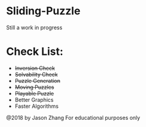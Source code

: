 # Sliding-Puzzle
Still a work in progress

# Check List:
* ~~Inversion Check~~
* ~~Solvability Check~~
* ~~Puzzle Generation~~
* ~~Moving Puzzles~~
* ~~Playable Puzzle~~
* Better Graphics
* Faster Algorithms


@2018 by Jason Zhang
For educational purposes only
